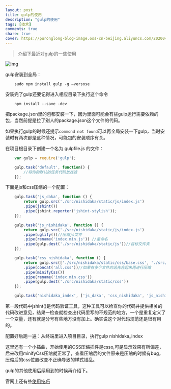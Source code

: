 ```yaml
---
layout: post
title: gulp的使用
description: "gulp的使用"
tags: [技术]
comments: true
share: true
cover: https://puronglong-blog-image.oss-cn-beijing.aliyuncs.com/20200420165843.png
---
```


> 介绍下最近对gulp的一些使用

![img](http://7vznhl.com1.z0.glb.clouddn.com/2015-9-3-01QQ20150912-1@2x.png)

<!-- more -->

gulp安装到全局：

```
	sudo npm install gulp -g —versose
```

安装完了gulp还要记得进入相应目录下执行这个命令

```
	npm install --save -dev
```

把package.json里的包都安装一下，因为里面可能会有些gulp运行需要依赖的包，当然前提是拉了别人的package.json这个文件的代码。

如果执行gulp的时候还提示```commond not found```可以再全局安装一下gulp，当时安装时有两次都是这种情况，可能包的安装顺序有关。

在项目根目录下创建一个名为 gulpfile.js 的文件：

```js
	var gulp = require('gulp');

	gulp.task('default', function() {
	    //将你的默认的任务代码放在这
	});
```

下面是js和css压缩的一个配置：

```js
	gulp.task('js_daka', function () {
        return gulp.src('./src/nishidaka/static/js/index.js')
        .pipe(jshint())
        .pipe(jshint.reporter('jshint-stylish'));
	});

	gulp.task('js_nishidaka', function () {
        return gulp.src('./src/nishidaka/static/js/index.js')
        .pipe(uglify())//压缩js文件
        .pipe(rename('index.min.js')) //重命名
        .pipe(gulp.dest('./src/nishidaka/static/js'))//目标文件夹
	});

	gulp.task('css_nishidaka', function () {
        return gulp.src(['./src/nishidaka/static/css/base.css', './src/nishidaka/static/css/index.css'])
        .pipe(concat('all.css'))//如果有多个文件的话先合起来再进行压缩
        .pipe(minifyCss())
        .pipe(rename('index.min.css'))
        .pipe(gulp.dest('./src/nishidaka/static/css'))
	});

	gulp.task('nishidaka_index', ['js_daka', 'css_nishidaka', 'js_nishidaka']);
```

第一段代码中jshint()是代码验证工具，这种工具可以检查你的代码并提供相关的代码改进意见，结果一检查就检查出代码里写的不规范的地方，一个是重复定义了一个变量，还有就是分号有些地方没有加上。确实说这个对代码规范还是很有用的。

配置好后跑一遍：从终端里进入项目目录，执行gulp nishidaka_index

这里还有一个小插曲，开始使用的CSS压缩插件是csso,可是显示效果有所偏差，后来改用minifyCss压缩就正常了，查看压缩后的文件原来是压缩的时候有bug，压缩后的css位置改变不正确导致的样式错乱。

gulp的其他使用后续用到的时候再介绍下。

官网上还有些[使用技巧](http://www.gulpjs.com.cn/docs/recipes/)